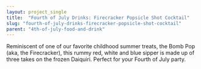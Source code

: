 ```yaml
---
layout: project_single
title:  "Fourth of July Drinks: Firecracker Popsicle Shot Cocktail"
slug: "fourth-of-july-drinks-firecracker-popsicle-shot-cocktail"
parent: "4th-of-july-food-and-drink"
---
```

Reminiscent of one of our favorite childhood summer treats, the Bomb Pop (aka, the Firecracker), this rummy red, white and blue sipper is made up of three takes on the frozen Daiquiri. Perfect for your Fourth of July party.